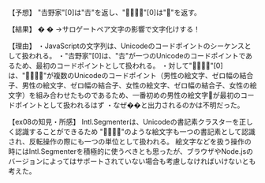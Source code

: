 【予想】
"𠮷野家"[0]は"𠮷"を返し、"👨‍👨‍👧‍👧"[0]は"👨"を返す。

【結果】
�
�
→サロゲートペア文字の影響で文字化けする！

【理由】
・JavaScriptの文字列は、Unicodeのコードポイントのシーケンスとして扱われる。
・"𠮷野家"[0]は、"𠮷"が一つのUnicodeのコードポイントであるため、最初のコードポイントとして扱われる。
・対して"👨‍👨‍👧‍👧"[0]は、"👨‍👨‍👧‍👧"が複数のUnicodeのコードポイント（男性の絵文字、ゼロ幅の結合子、男性の絵文字、ゼロ幅の結合子、女性の絵文字、ゼロ幅の結合子、女性の絵文字）を組み合わせたものであるため、一番初めの男性の絵文字👨が最初のコードポイントとして扱われるはず
・なぜ��と出力されるのかは不明だった。

【ex08の知見・所感】
Intl.Segmenterは、Unicodeの書記素クラスターを正しく認識することができるため
"👨‍👨‍👧‍👧"のような絵文字も一つの書記素として認識され、反転操作の際にも一つの単位として扱われる。
絵文字などを扱う操作の時にはIntl.Segmenterを積極的に使うべきとも思ったが、ブラウザやNode.jsのバージョンによってはサポートされていない場合も考慮しなければいけないとも考えた。
